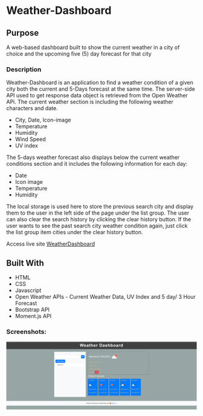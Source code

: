 # Weather-Dashboard

## Purpose
A web-based dashboard built to show the current weather in a city of choice and the upcoming five (5) day forecast for that city

### Description
Weather-Dashboard is an application to find a weather condition of a given city both the current and 5-Days forecast at the same time.
The server-side API used to get response data object is retrieved from the Open Weather APi.
The current weather section is including the following weather characters and date.

- City, Date, Icon-image
- Temperature
- Humidity
- Wind Speed
- UV index

The 5-days weather forecast also displays below the current weather conditions section and it includes the following information for each day:

- Date
- Icon image
- Temperature
- Humidity

The local storage is used here to store the previous search city and display them to the user in the left side of the page under the list group. The user can also clear the search history by clicking the clear history button.
If the user wants to see the past search city weather condition again, just click the list group item cities under the clear history button.

Access live site [WeatherDashboard](https://donl44.github.io/weather-dashboard/)

## Built With
* HTML
* CSS
* Javascript
* Open Weather APIs - Current Weather Data, UV Index and 5 day/ 3 Hour Forecast
* Bootstrap API
* Moment.js API

### Screenshots:

![ScreenShot](assets\images\weather-dashboard.png)
